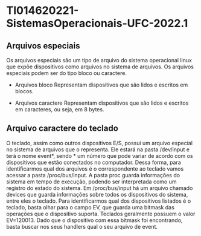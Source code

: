 # TI014620221-SistemasOperacionais-UFC-2022.1

## Arquivos especiais
Os arquivos especiais são um tipo de arquivo do sistema operacional linux
que expõe dispositivos como arquivos no sistema de arquivos. Os arquivos
especiais podem ser do tipo bloco ou caractere.

- Arquivos bloco
Representam dispositivos que são lidos e escritos em blocos.

- Arquivos caractere
Representam dispositivos que são lidos e escritos em caracteres, ou seja,
em 8 bytes.

## Arquivo caractere do teclado
O teclado, assim como outros dispositivos E/S, possui um arquivo especial
no sistema de arquivos que o representa. Ele estará na pasta /dev/input e
terá o nome event*, sendo * um número que pode variar de acordo com os
dispositivos que estão conectados no computador. Dessa forma, para identificarmos
qual dos arquivos é o correspondente ao teclado vamos acessar a pasta
/proc/bus/input. A pasta proc guarda informações do sistema em tempo de execução,
podendo ser interpretada como um registro do estado do sistema. Em /proc/bus/input
há um arquivo chamado devices que guarda informações sobre todos os dispositivos
do sistema, entre eles o teclado. Para identificarmos qual dos dispositivos listados
é o teclado, basta olhar para o campo EV, que guarda uma bitmask das operações que
o dispositivo suporta. Teclados geralmente possuem o valor EV=120013. Dado que o
dispositivo com essa bitmask foi encontrando, basta buscar nos seus handlers qual
o seu arquivo de event.

